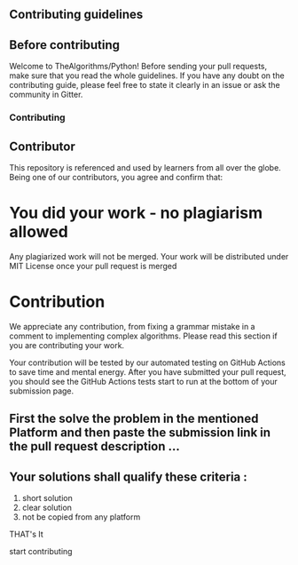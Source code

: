 


## Contributing guidelines
## Before contributing
Welcome to TheAlgorithms/Python! Before sending your pull requests, make sure that you read the whole guidelines. If you have any doubt on the contributing guide, please feel free to state it clearly in an issue or ask the community in Gitter.

### Contributing
## Contributor
 This repository is referenced and used by learners from all over the globe. Being one of our contributors, you agree and confirm that:

# You did your work - no plagiarism allowed
Any plagiarized work will not be merged.
Your work will be distributed under MIT License once your pull request is merged

# Contribution
We appreciate any contribution, from fixing a grammar mistake in a comment to implementing complex algorithms. Please read this section if you are contributing your work.

Your contribution will be tested by our automated testing on GitHub Actions to save time and mental energy. After you have submitted your pull request, you should see the GitHub Actions tests start to run at the bottom of your submission page.

## First the solve the problem in the mentioned Platform and then paste the submission link in the pull request description ...

## Your solutions shall qualify these criteria :

1) short solution 
2) clear solution 
3) not be copied from any platform 

THAT's It 

start contributing 
